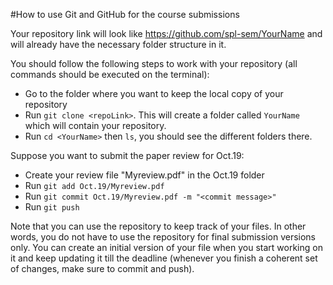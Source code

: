 #How to use Git and GitHub for the course submissions

Your repository link will look like https://github.com/spl-sem/YourName and will already have the necessary folder structure in it.

You should follow the following steps to work with your repository (all commands should be executed on the terminal):

* Go to the folder where you want to keep the local copy of your repository
* Run `git clone <repoLink>`. This will create a folder called `YourName` which will contain your repository.
* Run `cd <YourName>` then `ls`, you should see the different folders there.

Suppose you want to submit the paper review for Oct.19:

* Create your review file "Myreview.pdf" in the Oct.19 folder
* Run `git add Oct.19/Myreview.pdf`
* Run `git commit Oct.19/Myreview.pdf -m "<commit message>"`
* Run `git push`

Note that you can use the repository to keep track of your files. In other words, you do not have to use the repository for final submission versions only. You can create an initial version of your file when you start working on it and keep updating it till the deadline (whenever you finish a coherent set of changes, make sure to commit and push).
